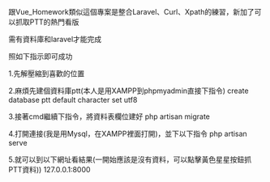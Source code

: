 跟Vue_Homework類似這個專案是整合Laravel、Curl、Xpath的練習，新加了可以抓取PTT的熱門看版

需有資料庫和laravel才能完成

照如下指示即可成功

1.先解壓縮到喜歡的位置

2.麻煩先建個資料庫ptt(本人是用XAMPP到phpmyadmin直接下指令)
create database ptt default character set utf8

3.接著cmd繼續下指令，將資料表欄位建好
php artisan migrate

4.打開連接(我是用Mysql，在XAMPP裡面打開)，並下以下指令
php artisan serve

5.就可以到以下網址看結果(一開始應該是沒有資料，可以點擊黃色星星按鈕抓PTT資料))
127.0.0.1:8000
